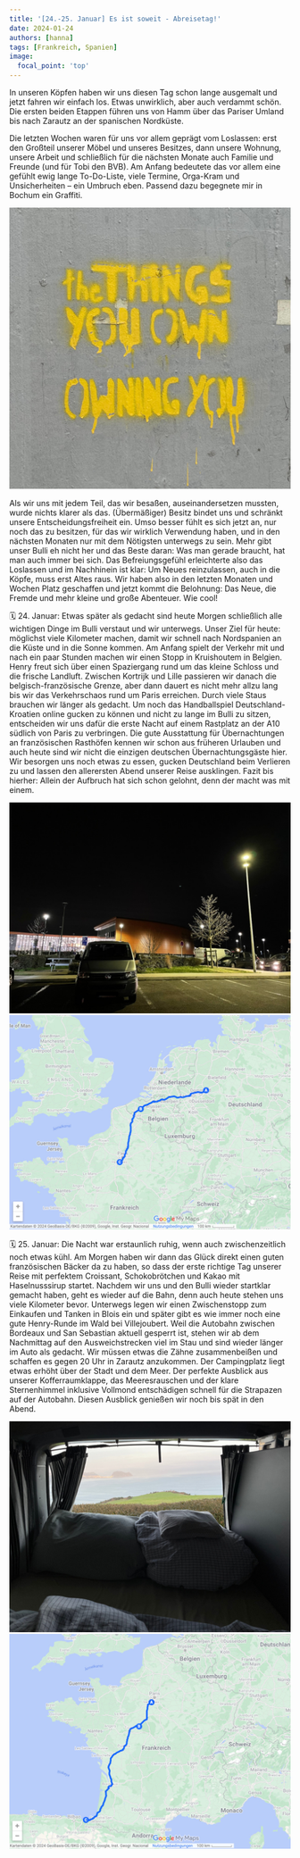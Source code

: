 ```yaml
---
title: '[24.-25. Januar] Es ist soweit - Abreisetag!'
date: 2024-01-24
authors: [hanna]
tags: [Frankreich, Spanien]
image:
  focal_point: 'top'
---
```

In unseren Köpfen haben wir uns diesen Tag schon lange ausgemalt und jetzt fahren wir einfach los. Etwas unwirklich, aber auch verdammt schön. Die ersten beiden Etappen führen uns von Hamm über das Pariser Umland bis nach Zarautz an der spanischen Nordküste. 

<!--more-->

Die letzten Wochen waren für uns vor allem geprägt vom Loslassen: erst den Großteil unserer Möbel und unseres Besitzes, dann unsere Wohnung, unsere Arbeit und schließlich für die nächsten Monate auch Familie und Freunde (und für Tobi den BVB). Am Anfang bedeutete das vor allem eine gefühlt ewig lange To-Do-Liste, viele Termine, Orga-Kram und Unsicherheiten – ein Umbruch eben. Passend dazu begegnete mir in Bochum ein Graffiti.

<img src="TheThingsYouOwnOwningYou.jpg" alt="Graffiti" caption=" ">

Als wir uns mit jedem Teil, das wir besaßen, auseinandersetzen mussten, wurde nichts klarer als das. (Übermäßiger) Besitz bindet uns und schränkt unsere Entscheidungsfreiheit ein. Umso besser fühlt es sich jetzt an, nur noch das zu besitzen, für das wir wirklich Verwendung haben, und in den nächsten Monaten nur mit dem Nötigsten unterwegs zu sein. Mehr gibt unser Bulli eh nicht her und das Beste daran: Was man gerade braucht, hat man auch immer bei sich. Das Befreiungsgefühl erleichterte also das Loslassen und im Nachhinein ist klar: Um Neues reinzulassen, auch in die Köpfe, muss erst Altes raus. Wir haben also in den letzten Monaten und Wochen Platz geschaffen und jetzt kommt die Belohnung: Das Neue, die Fremde und mehr kleine und große Abenteuer. Wie cool!

🗓️ 24. Januar: Etwas später als gedacht sind heute Morgen schließlich alle wichtigen Dinge im Bulli verstaut und wir unterwegs. Unser Ziel für heute: möglichst viele Kilometer machen, damit wir schnell nach Nordspanien an die Küste und in die Sonne kommen. Am Anfang spielt der Verkehr mit und nach ein paar Stunden machen wir einen Stopp in Kruishoutem in Belgien. Henry freut sich über einen Spaziergang rund um das kleine Schloss und die frische Landluft. Zwischen Kortrijk und Lille passieren wir danach die belgisch-französische Grenze, aber dann dauert es nicht mehr allzu lang bis wir das Verkehrschaos rund um Paris erreichen. Durch viele Staus brauchen wir länger als gedacht. Um noch das Handballspiel Deutschland-Kroatien online gucken zu können und nicht zu lange im Bulli zu sitzen, entscheiden wir uns dafür die erste Nacht auf einem Rastplatz an der A10 südlich von Paris zu verbringen. Die gute Ausstattung für Übernachtungen an französischen Rasthöfen kennen wir schon aus früheren Urlauben und auch heute sind wir nicht die einzigen deutschen Übernachtungsgäste hier. Wir besorgen uns noch etwas zu essen, gucken Deutschland beim Verlieren zu und lassen den allerersten Abend unserer Reise ausklingen. Fazit bis hierher: Allein der Aufbruch hat sich schon gelohnt, denn der macht was mit einem.

<img src="Schlafplatz.jpg" alt="Schlafplatz" caption="Erster Schlafplatz am französischen Rastplatz">

<img src="Route_24.01.24.jpg" alt="Route" caption="Route vom 24. Januar">

🗓️ 25. Januar: Die Nacht war erstaunlich ruhig, wenn auch zwischenzeitlich noch etwas kühl. Am Morgen haben wir dann das Glück direkt einen guten französischen Bäcker da zu haben, so dass der erste richtige Tag unserer Reise mit perfektem Croissant, Schokobrötchen und Kakao mit Haselnusssirup startet. Nachdem wir uns und den Bulli wieder startklar gemacht haben, geht es wieder auf die Bahn, denn auch heute stehen uns viele Kilometer bevor. Unterwegs legen wir einen Zwischenstopp zum Einkaufen und Tanken in Blois ein und später gibt es wie immer noch eine gute Henry-Runde im Wald bei Villejoubert. Weil die Autobahn zwischen Bordeaux und San Sebastian aktuell gesperrt ist, stehen wir ab dem Nachmittag auf den Ausweichstrecken viel im Stau und sind wieder länger im Auto als gedacht. Wir müssen etwas die Zähne zusammenbeißen und schaffen es gegen 20 Uhr in Zarautz anzukommen. Der Campingplatz liegt etwas erhöht über der Stadt und dem Meer. Der perfekte Ausblick aus unserer Kofferraumklappe, das Meeresrauschen und der klare Sternenhimmel inklusive Vollmond entschädigen schnell für die Strapazen auf der Autobahn. Diesen Ausblick genießen wir noch bis spät in den Abend. 

<img src="Ausblick.jpg" alt="Ausblick" caption="Ausblick aus der Kofferraumklappe">

<img src="Route_25.01.24.jpg" alt="Route" caption="Route vom 25. Januar">